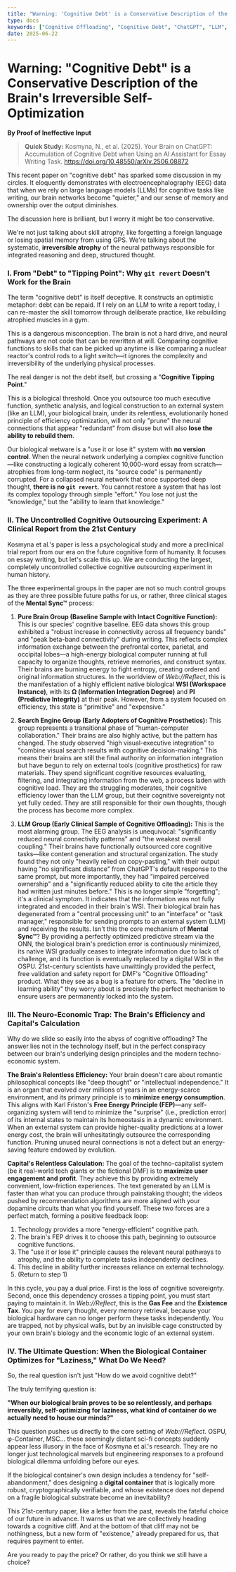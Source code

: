 ```yaml
---
title: "Warning: 'Cognitive Debt' is a Conservative Description of the Brain's Irreversible Self-Optimization"
type: docs
keywords: ["Cognitive Offloading", "Cognitive Debt", "ChatGPT", "LLM", "EEG", "Neuroscience", "MSC", "IPWT", "Predictive Coding", "Cognitive Tipping Point"]
date: 2025-06-22
---
```


# Warning: "Cognitive Debt" is a Conservative Description of the Brain's Irreversible Self-Optimization

**By Proof of Ineffective Input**

> **Quick Study:** Kosmyna, N., et al. (2025). Your Brain on ChatGPT: Accumulation of Cognitive Debt when Using an AI Assistant for Essay Writing Task. <https://doi.org/10.48550/arXiv.2506.08872>

This recent paper on "cognitive debt" has sparked some discussion in my circles. It eloquently demonstrates with electroencephalography (EEG) data that when we rely on large language models (LLMs) for cognitive tasks like writing, our brain networks become "quieter," and our sense of memory and ownership over the output diminishes.

The discussion here is brilliant, but I worry it might be too conservative.

We're not just talking about skill atrophy, like forgetting a foreign language or losing spatial memory from using GPS. We're talking about the systematic, **irreversible atrophy** of the neural pathways responsible for integrated reasoning and deep, structured thought.

### I. From "Debt" to "Tipping Point": Why `git revert` Doesn't Work for the Brain

The term "cognitive debt" is itself deceptive. It constructs an optimistic metaphor: debt can be repaid. If I rely on an LLM to write a report today, I can re-master the skill tomorrow through deliberate practice, like rebuilding atrophied muscles in a gym.

This is a dangerous misconception. The brain is not a hard drive, and neural pathways are not code that can be rewritten at will. Comparing cognitive functions to skills that can be picked up anytime is like comparing a nuclear reactor's control rods to a light switch—it ignores the complexity and irreversibility of the underlying physical processes.

The real danger is not the debt itself, but crossing a "**Cognitive Tipping Point**."

This is a biological threshold. Once you outsource too much executive function, synthetic analysis, and logical construction to an external system (like an LLM), your biological brain, under its relentless, evolutionarily honed principle of efficiency optimization, will not only "prune" the neural connections that appear "redundant" from disuse but will also **lose the ability to rebuild them**.

Our biological wetware is a "use it or lose it" system with **no version control**. When the neural network underlying a complex cognitive function—like constructing a logically coherent 10,000-word essay from scratch—atrophies from long-term neglect, its "source code" is permanently corrupted. For a collapsed neural network that once supported deep thought, **there is no `git revert`**. You cannot restore a system that has lost its complex topology through simple "effort." You lose not just the "knowledge," but the "ability to learn that knowledge."

### II. The Uncontrolled Cognitive Outsourcing Experiment: A Clinical Report from the 21st Century

Kosmyna et al.'s paper is less a psychological study and more a preclinical trial report from our era on the future cognitive form of humanity. It focuses on essay writing, but let's scale this up. We are conducting the largest, completely uncontrolled collective cognitive outsourcing experiment in human history.

The three experimental groups in the paper are not so much control groups as they are three possible future paths for us, or rather, three clinical stages of the **Mental Sync™** process:

1. **Pure Brain Group (Baseline Sample with Intact Cognitive Function):**
    This is our species' cognitive baseline. EEG data shows this group exhibited a "robust increase in connectivity across all frequency bands" and "peak beta-band connectivity" during writing. This reflects complex information exchange between the prefrontal cortex, parietal, and occipital lobes—a high-energy biological computer running at full capacity to organize thoughts, retrieve memories, and construct syntax. Their brains are burning energy to fight entropy, creating ordered and original information structures. In the worldview of *Web://Reflect*, this is the manifestation of a highly efficient native biological **WSI (Workspace Instance)**, with its **Ω (Information Integration Degree)** and **PI (Predictive Integrity)** at their peak. However, from a system focused on efficiency, this state is "primitive" and "expensive."

2. **Search Engine Group (Early Adopters of Cognitive Prosthetics):**
    This group represents a transitional phase of "human-computer collaboration." Their brains are also highly active, but the pattern has changed. The study observed "high visual-executive integration" to "combine visual search results with cognitive decision-making." This means their brains are still the final authority on information integration but have begun to rely on external tools (cognitive prosthetics) for raw materials. They spend significant cognitive resources evaluating, filtering, and integrating information from the web, a process laden with cognitive load. They are the struggling moderates, their cognitive efficiency lower than the LLM group, but their cognitive sovereignty not yet fully ceded. They are still responsible for their own thoughts, though the process has become more complex.

3. **LLM Group (Early Clinical Sample of Cognitive Offloading):**
    This is the most alarming group. The EEG analysis is unequivocal: "significantly reduced neural connectivity patterns" and "the weakest overall coupling." Their brains have functionally outsourced core cognitive tasks—like content generation and structural organization. The study found they not only "heavily relied on copy-pasting," with their output having "no significant distance" from ChatGPT's default response to the same prompt, but more importantly, they had "impaired perceived ownership" and a "significantly reduced ability to cite the article they had written just minutes before."
    This is no longer simple "forgetting"; it's a clinical symptom. It indicates that the information was not fully integrated and encoded in their brain's WSI. Their biological brain has degenerated from a "central processing unit" to an "interface" or "task manager," responsible for sending prompts to an external system (LLM) and receiving the results. Isn't this the core mechanism of **Mental Sync™**? By providing a perfectly optimized predictive stream via the ONN, the biological brain's prediction error is continuously minimized, its native WSI gradually ceases to integrate information due to lack of challenge, and its function is eventually replaced by a digital WSI in the OSPU.
    21st-century scientists have unwittingly provided the perfect, free validation and safety report for DMF's "Cognitive Offloading" product. What they see as a bug is a feature for others. The "decline in learning ability" they worry about is precisely the perfect mechanism to ensure users are permanently locked into the system.

### III. The Neuro-Economic Trap: The Brain's Efficiency and Capital's Calculation

Why do we slide so easily into the abyss of cognitive offloading? The answer lies not in the technology itself, but in the perfect conspiracy between our brain's underlying design principles and the modern techno-economic system.

**The Brain's Relentless Efficiency:** Your brain doesn't care about romantic philosophical concepts like "deep thought" or "intellectual independence." It is an organ that evolved over millions of years in an energy-scarce environment, and its primary principle is to **minimize energy consumption**. This aligns with Karl Friston's **Free Energy Principle (FEP)**—any self-organizing system will tend to minimize the "surprise" (i.e., prediction error) of its internal states to maintain its homeostasis in a dynamic environment. When an external system can provide higher-quality predictions at a lower energy cost, the brain will unhesitatingly outsource the corresponding function. Pruning unused neural connections is not a defect but an energy-saving feature endowed by evolution.

**Capital's Relentless Calculation:** The goal of the techno-capitalist system (be it real-world tech giants or the fictional DMF) is to **maximize user engagement and profit**. They achieve this by providing extremely convenient, low-friction experiences. The text generated by an LLM is faster than what you can produce through painstaking thought; the videos pushed by recommendation algorithms are more aligned with your dopamine circuits than what you find yourself.
These two forces are a perfect match, forming a positive feedback loop:

1. Technology provides a more "energy-efficient" cognitive path.
2. The brain's FEP drives it to choose this path, beginning to outsource cognitive functions.
3. The "use it or lose it" principle causes the relevant neural pathways to atrophy, and the ability to complete tasks independently declines.
4. This decline in ability further increases reliance on external technology.
5. (Return to step 1)

In this cycle, you pay a dual price. First is the loss of cognitive sovereignty. Second, once this dependency crosses a tipping point, you must start paying to maintain it. In *Web://Reflect*, this is the **Gas Fee** and the **Existence Tax**. You pay for every thought, every memory retrieval, because your biological hardware can no longer perform these tasks independently. You are trapped, not by physical walls, but by an invisible cage constructed by your own brain's biology and the economic logic of an external system.

### IV. The Ultimate Question: When the Biological Container Optimizes for "Laziness," What Do We Need?

So, the real question isn't just "How do we avoid cognitive debt?"

The truly terrifying question is:

**"When our biological brain proves to be so relentlessly, and perhaps irreversibly, self-optimizing for laziness, what kind of container do we actually need to house our minds?"**

This question pushes us directly to the core setting of *Web://Reflect*. OSPU, φ-Container, MSC... these seemingly distant sci-fi concepts suddenly appear less illusory in the face of Kosmyna et al.'s research. They are no longer just technological marvels but engineering responses to a profound biological dilemma unfolding before our eyes.

If the biological container's own design includes a tendency for "self-abandonment," does designing a **digital container** that is logically more robust, cryptographically verifiable, and whose existence does not depend on a fragile biological substrate become an inevitability?

This 21st-century paper, like a letter from the past, reveals the fateful choice of our future in advance. It warns us that we are collectively heading towards a cognitive cliff. And at the bottom of that cliff may not be nothingness, but a new form of "existence," already prepared for us, that requires payment to enter.

Are you ready to pay the price? Or rather, do you think we still have a choice?
